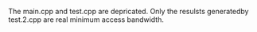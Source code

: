 The main.cpp and test.cpp are depricated.
Only the resulsts generatedby test.2.cpp are real minimum access bandwidth.
